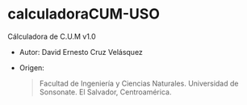 # calculadoraCUM-USO
Cálculadora de C.U.M v1.0

* Autor: David Ernesto Cruz Velásquez

* Origen:
  > Facultad de Ingeniería y Ciencias Naturales.
  > Universidad de Sonsonate.
  > El Salvador, Centroamérica.
